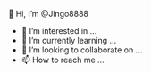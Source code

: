 👋 Hi, I’m @Jingo8888
- 👀 I’m interested in ...
- 🌱 I’m currently learning ...
- 💞️ I’m looking to collaborate on ...
- 📫 How to reach me ...

<!---
Jingo8888/Jingo8888 is a ✨ special ✨ repository because its `README.md` (this file) appears on your GitHub profile.
You can click the Preview link to take a look at your changes.
--->
